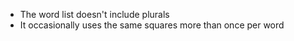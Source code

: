 
- The word list doesn't include plurals
- It occasionally uses the same squares more than once per word
